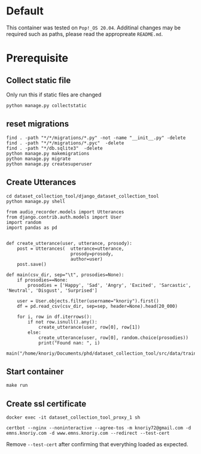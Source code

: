 # Default

This container was tested on `Pop!_OS 20.04`.
Additinal changes may be required such as paths, please read the appropreate `README.md`.

# Prerequisite

## Collect static file
Only run this if static files are changed
```
python manage.py collectstatic
```
## reset migrations
```
find . -path "*/*/migrations/*.py" -not -name "__init__.py" -delete
find . -path "*/*/migrations/*.pyc"  -delete
find . -path "*/db.sqlite3"  -delete
python manage.py makemigrations
python manage.py migrate
python manage.py createsuperuser
```

## Create Utterances
```
cd dataset_collection_tool/django_dataset_collection_tool
python manage.py shell
```
```
from audio_recorder.models import Utterances
from django.contrib.auth.models import User
import random
import pandas as pd


def create_utterance(user, utterance, prosody):
	post = Utterances(	utterance=utterance,
						prosody=prosody,
						author=user)
	post.save()

def main(csv_dir, sep="\t", prosodies=None):
	if prosodies==None:
		prosodies = ['Happy', 'Sad', 'Angry', 'Excited', 'Sarcastic', 'Neutral', 'Disgust', 'Surprised']
	
	user = User.objects.filter(username="knoriy").first()
	df = pd.read_csv(csv_dir, sep=sep, header=None).head(20_000)
	
	for i, row in df.iterrows():
		if not row.isnull().any():
			create_utterance(user, row[0], row[1])
		else:
			create_utterance(user, row[0], random.choice(prosodies))
			print("Found nan: ", i)

main("/home/knoriy/Documents/phd/dataset_collection_tool/src/data/train.tsv")
```
## Start container
```
make run
```
## Create ssl certificate
```
docker exec -it dataset_collection_tool_proxy_1 sh
```
```
certbot --nginx --noninteractive --agree-tos -m knoriy72@gmail.com -d emns.knoriy.com -d www.emns.knoriy.com --redirect --test-cert
```
Remove `--test-cert` after confirming that everything loaded as expected.